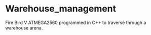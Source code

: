 # Warehouse_management

Fire Bird V ATMEGA2560 programmed in C++ to traverse through a warehouse arena.
